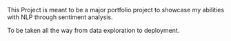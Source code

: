 This Project is meant to be a major portfolio project to showcase my abilities with NLP through sentiment analysis.

To be taken all the way from data exploration to deployment.

